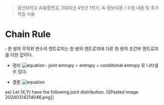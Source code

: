 > 울산대학교 Ai융합전공, 2024년 4학년 1학기, Ai 정보이론 / 수업 내용 및 추가 학습 서술

# Chain Rule
: 한 쌍의 무작위 변수의 엔트로피는 한 쌍의 엔트로피에 다른 한 쌍의 조건부 엔트로피를 더한 값이다.

- 정리
![equation](https://latex.codecogs.com/svg.image?\huge&space;&space;H(X,Y)=H(X)&plus;H(Y|X))
: joint entropy = entropy + conditional entropy 로 나타낼 수 있다.

- 결론
![equation](https://latex.codecogs.com/svg.image?\huge&space;&space;H(X,Y|Z)=H(X|Z)&plus;H(Y|X,Z))

ex)
Let (X,Y) have the following joint distribution.
![[Pasted image 20240314214046.png]]